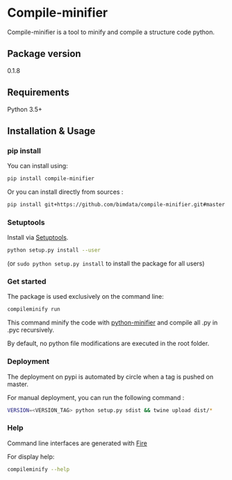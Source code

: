 # Compile-minifier

Compile-minifier is a tool to minify and compile a structure code python.

## Package version

0.1.8

## Requirements

Python 3.5+

## Installation & Usage

### pip install

You can install using:

```sh
pip install compile-minifier
```

Or you can install directly from sources :

```sh
pip install git+https://github.com/bimdata/compile-minifier.git#master
```

### Setuptools

Install via [Setuptools](http://pypi.python.org/pypi/setuptools).

```sh
python setup.py install --user
```

(or `sudo python setup.py install` to install the package for all users)

### Get started

The package is used exclusively on the command line:

```sh
compileminify run
```

This command minify the code with [python-minifier](https://pypi.org/project/python-minifier/) and compile all .py in .pyc recursively.

By default, no python file modifications are executed in the root folder.

### Deployment

The deployment on pypi is automated by circle when a tag is pushed on master.

For manual deployment, you can run the following command :

```sh
VERSION=<VERSION_TAG> python setup.py sdist && twine upload dist/*
```

### Help

Command line interfaces are generated with [Fire](https://github.com/google/python-fire)

For display help:

```sh
compileminify --help
```
